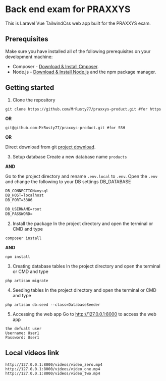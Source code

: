 
# Back end exam for PRAXXYS

This is Laravel Vue TailwindCss web app built for the PRAXXYS exam.

## Prerequisites
Make sure you have installed all of the following prerequisites on your development machine:

* Composer - [Download & Install Cmposer](https://getcomposer.org/download/). 
* Node.js - [Download & Install Node.js](https://nodejs.org/en/download/) and the npm package manager. 

## Getting started

1. Clone the repository
```console
git clone https://github.com/MrRusty77/praxxys-product.git #for https
```
**OR**
```console
git@github.com:MrRusty77/praxxys-product.git #for SSH
```
**OR**

Direct download from git [project download](https://github.com/MrRusty77/praxxys-product).

3. Setup database
Create a new database name `products`

**AND**

Go to the project directory and rename `.env.local` to `.env`. Open the `.env` and change the following to your DB settings DB_DATABASE 

```html
DB_CONNECTION=mysql
DB_HOST=localhost
DB_PORT=3306

DB_USERNAME=root
DB_PASSWORD=
```

2. Install the package
In the project directory and open the terminal or CMD and type
```console
composer install
```

**AND**

```console
npm install
```

3. Creating database tables
In the project directory and open the terminal or CMD and type
```console
php artisan migrate
```

4. Seeding tables
In the project directory and open the terminal or CMD and type
```console
php artisan db:seed --class=DatabaseSeeder
```

5. Accessing the web app
Go to http://127.0.0.1:8000 to access the web app

```text
the defualt user
Username: User1
Password: User1
```

## Local videos link

```console
http://127.0.0.1:8000/videos/video_zero.mp4
http://127.0.0.1:8000/videos/video_one.mp4
http://127.0.0.1:8000/videos/video_two.mp4
```
